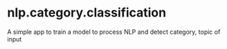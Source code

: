 # nlp.category.classification
 A simple app to train a model to process NLP and detect category, topic of input
